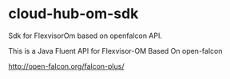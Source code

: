 # cloud-hub-om-sdk
Sdk for FlexvisorOm based on openfalcon API.

This is a Java Fluent API for Flexvisor-OM Based On open-falcon

http://open-falcon.org/falcon-plus/
